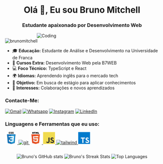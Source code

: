 
<h1 align="center">Olá 👋, Eu sou Bruno Mitchell</h1>
<h3 align="center">Estudante apaixonado por Desenvolvimento Web</h3>

<img align="right" alt="Coding" width="400" src="https://cdn.filestackcontent.com/efbSR18hT5uRKuo0zoMA"/>


<p align="left"> <img src="https://komarev.com/ghpvc/?username=brunomitchell&label=Profile%20views&color=0e75b6&style=flat" alt="brunomitchell" /> </p>

- 🎓 **Educação:** Estudante de Análise e Desenvolvimento na Universidade de Franca
- 📘 **Cursos Extra:** Desenvolvimento Web pela B7WEB
- 💻 **Foco Técnico:** TypeScript e React
- 🌍 **Idiomas:** Aprendendo inglês para o mercado tech
- 🚀 **Objetivo:** Em busca de estágio para aplicar conhecimentos
- 🤝 **Interesses:** Colaborações e novos aprendizados


<h3 align="left">Contacte-Me:</h3>
<p align="left">
  
[![Gmail](https://img.shields.io/badge/Gmail-D14836?style=for-the-badge&logo=gmail&logoColor=white)](mailto:bruno.crbr7@gmail.com)
[![Whatsapp](https://img.shields.io/badge/WhatsApp-25D366?style=for-the-badge&logo=whatsapp&logoColor=white)](https://wa.me/351931625932)
[![Instagram](https://img.shields.io/badge/Instagram-E4405F?style=for-the-badge&logo=instagram&logoColor=white)](https://instagram.com/bruno_mit)
[![LinkedIn](https://img.shields.io/badge/LinkedIn-0077B5?style=for-the-badge&logo=linkedin&logoColor=white)](https://linkedin.com/in/bruno-mitchell-246b4a2a6)


<h3 align="left">Linguagens e Ferramentas que eu uso:</h3>

<p align="left"> <a href="https://www.w3schools.com/css/" target="_blank" rel="noreferrer"> <img src="https://raw.githubusercontent.com/devicons/devicon/master/icons/css3/css3-original-wordmark.svg" alt="css3" width="40" height="40"/> </a> <a href="https://git-scm.com/" target="_blank" rel="noreferrer"> <img src="https://www.vectorlogo.zone/logos/git-scm/git-scm-icon.svg" alt="git" width="40" height="40"/> </a> <a href="https://www.w3.org/html/" target="_blank" rel="noreferrer"> <img src="https://raw.githubusercontent.com/devicons/devicon/master/icons/html5/html5-original-wordmark.svg" alt="html5" width="40" height="40"/> </a> <a href="https://developer.mozilla.org/en-US/docs/Web/JavaScript" target="_blank" rel="noreferrer"> <img src="https://raw.githubusercontent.com/devicons/devicon/master/icons/javascript/javascript-original.svg" alt="javascript" width="40" height="40"/> </a> <a href="https://tailwindcss.com/" target="_blank" rel="noreferrer"> <img src="https://www.vectorlogo.zone/logos/tailwindcss/tailwindcss-icon.svg" alt="tailwind" width="40" height="40"/> </a> <a href="https://www.typescriptlang.org/" target="_blank" rel="noreferrer"> <img src="https://raw.githubusercontent.com/devicons/devicon/master/icons/typescript/typescript-original.svg" alt="typescript" width="40" height="40"/> </a> </p>

##

<p align="center">
  <img src="https://github-readme-stats.vercel.app/api?username=brunomitchell&show_icons=true&theme=highcontrast" alt="Bruno's GitHub stats" />
  <img src="https://github-readme-streak-stats.herokuapp.com/?user=brunomitchell&theme=highcontrast" alt="Bruno's Streak Stats" />
  <img src="https://github-readme-stats.vercel.app/api/top-langs/?username=brunomitchell&layout=compact&theme=highcontrast" alt="Top Languages" />
</p>




